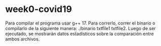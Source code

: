 # week0-covid19

Para compilar el programa usar g++ 17. Para correrlo, correr el binario o compilarlo de la siguiente manera: ./binario txtfile1 txtfile2. Luego de ser ejecutado, se mostrarán datos estadísticos sobre la comparación entre ambos archivos.
